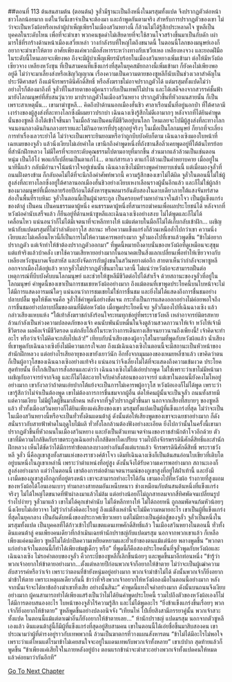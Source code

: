 ##ตอนที่ 113 ต้นสนสามต้น (ตอนต้น)
จูลั่วมีฐานะเป็นถึงหนึ่งในมรสุมทั้งแปด จึงปรากฏตัวต่อหน้าชาวโลกน้อยมาก แต่ในวันนี้เขาจำเป็นจะต้องมา และถ้าพูดกันตามจริง สำหรับการปรากฏตัวของเขา ไม่ว่าจะเป็นหวังผ้อหรือเหล่าผู้บำเพ็ญเพียรในเมืองสวินหยางนี้ ก็ล้วนไม่ได้รู้สึกประหลาดใจ ซูหลีเป็นบุคคลในระดับไหน เพื่อที่จะฆ่าเขา พวกคนชุดดำไม่เสียดายที่จะใช้สวนโจวสร้างขึ้นมาเป็นกับดัก เผ่ามารใช้ที่รกร้างด้านหน้าเมืองเสวี่ยเหล่า วางกำลังรบที่ใหญ่โตถึงขนาดนี้ ในตอนนี้โลกของมนุษย์เองก็อยากจะฆ่าเขาให้ตาย อาศัยเพียงแค่พวกมือสังหารระหว่างทางกับเซวียเหอ เหลียงหงจวง และยอดฝีมือในระดับนี้ไหนเลยจะเพียงพอ
ถึงจะมีผู้บำเพ็ญเพียรนับร้อยในเมืองสวินหยางเพิ่มเข้ามา ต่อให้มีหวังผ้อ เซียวจาง เหลียงหวังซุน ที่เป็นสามคนที่แข็งแกร่งที่สุดในยุคสมัยกลางนี้เพิ่มเข้ามา ก็ยังคงไม่เพียงพออยู่ดี ไม่ว่าจะมาเลี้ยงส่งหรือเชิญวิญญาณ เรื่องความเป็นความตายของซูหลีก็นับเป็นช่วงเวลาสำคัญในประวัติศาสตร์ ถึงแม้จักรพรรดินีศักดิ์สิทธิ์ หรือสังฆราชไม่อาจปรากฏตัวได้ แต่มรสุมทั้งแปดไม่ว่าอย่างไรก็ต้องมาถึงที่
จูลั่วที่ในสายตาของผู้คนราวกับเป็นเทพก็ไม่ปาน และได้เสด็จลงจากสวรรค์ชั้นฟ้ามายังโลกมนุษย์ที่สับสนวุ่นวาย มาปรากฏตัวในเมืองสวินหยาง ปรากฏตัวขึ้นที่หัวถนนสายนั้น ก็เป็นเพราะสาเหตุนั้น... เขามาฆ่าซูหลี... คิดถึงป่าด้านนอกเมืองฮั่นชิว ศาลาเรือนนั้นที่อยู่นอกป่า ที่ใต้ศาลามีเงาร่างของผู้สูงส่งที่ละทางโลกซึ่งมีผมยาวปรกบ่า เฉินฉางเซิงรู้สึกไม่ดีเอามากๆ หลังจากที่ได้ยินคำพูดนั่นของซูหลี ถึงได้เข้าใจขึ้นมา ในเมื่อล้วนเป็นคนที่มีชีวิตอยู่บนโลก ไหนเลยจะไปมีผู้สูงส่งที่ละทางโลกจนนอนกลางดินกินกลางทรายและไม่กินอาหารที่ปรุงสุกอยู่จริงๆ
ในเมื่อเป็นโลกมนุษย์ ก็ยากที่จะเลี่ยงการทำเรื่องเลวระยำได้ ไม่ว่าจะเป็นเพราะยินยอมหรือว่าถูกบีบบังคับก็ตาม เฉินฉางเซิงมองใบหน้าที่เฉยเมยของจูลั่ว แล้วนิ่งเงียบไม่เอ่ยคำใด เขานึกถึงคำพูดหนึ่งที่ถังซานสือลิ่วเคยพูดอยู่ที่ใต้ต้นไทรย้อยที่สำนักฝึกหลวง ไม่มีใครที่จะยกระดับคุณธรรมไปตามอายุที่มากขึ้น ส่วนมากแล้วล้วนเป็นเช่นตอนหนุ่ม เป็นไอ้โง่ พอแก่ก็เปลี่ยนเป็นตาแก่โง่... ตาแก่สารเลว ตาแก่โง่ล้วนเป็นคำหยาบคาย เมื่ออยู่ในนาทีนี้แล้ว กลับมีอำนาจโน้มน้าวใจอยู่เช่นนั้น เฉินฉางเซิงไม่มีทางพูดคำหยาบเช่นนี้ แต่เมื่อมองจูลั่วที่ถนนฝั่งตรงข้าม ก็กลับอดไม่ได้ที่จะนึกถึงคำศัพท์พวกนี้ ความรู้สึกของเขาไม่ได้ผิด จูลั่วในตอนนี้ไม่ใช่ผู้สูงส่งที่ละทางโลกซึ่งอยู่ใต้ศาลานอกเมืองฮั่นชิวอย่างเงียบเหงาเลือนรางผู้นั้นอีกแล้ว และก็ไม่ใช่ผู้กล้าของมวลมนุษย์ที่เมื่อหลายร้อยปีก่อนได้สังหารขุนพลมารอันดับสองในดาบเดียวภายใต้แสงจันทร์สาดส่องในพื้นที่ราบหิมะ จูลั่วในตอนนี้เป็นผู้นำตระกูล เป็นครอบครัวมหาอำนาจในต้าโจว เป็นผู้แข็งแกร่งของต้าลู่ เป็นคน เป็นคนธรรมดาผู้หนึ่ง
คนธรรมดาผู้หนึ่งที่สามารถฆ่าคนเพื่อผลประโยชน์ได้
หลังจากที่หวังผ้อคำนับเสร็จแล้ว ก็ยืนอยู่ที่ด้านหน้าซูหลีและเฉินฉางเซิงอย่างสงบ ไม่ได้พูดและก็ไม่ได้เคลื่อนไหว แน่นอนว่าก็ไม่ได้มีเจตนาที่จะหลีกทางให้ แม้แต่ดาบในมือก็ไม่ได้เก็บกลับเข้าฝัก... เผชิญหน้ากับแปดมรสุมที่ไม่ว่าลำดับอาวุโส สถานะ หรือความแข็งแกร่งก็ล้วนเหนือล้ำไปกว่าเขา ความนิ่งเงียบและไม่เคลื่อนไหวนี้ก็เป็นการไม่ให้ความเคารพอย่างมาก
จูลั่วมองไปที่เขาแล้วพูดขึ้น “ข้าไม่อยากปรากฏตัว แต่เจ้าทำให้ข้าต้องปรากฏตัวออกมา”
ที่พูดนี้หมายถึงดาบนั่นของหวังผ้อที่ดูเหมือนจะสุขุม แต่แท้จริงแล้วบ้าคลั่ง เขาใช้ความเสียหายอย่างมากในอนาคตเป็นสิ่งแลกเปลี่ยนเพื่อทำให้เซียวจางกับเหลียงหวังซุนบาดเจ็บสาหัส และยังจัดการกับฝูงชนในสวินหยางต่ออีก สายตาเห็นว่ากำลังจะพาซูหลีออกจากเมืองได้อยู่แล้ว หากจูลั่วไม่ปรากฏตัวขึ้นมาในเวลานี้ ไม่แน่ว่าหวังผ้อจะสามารถฝืนต่อเหตุการณ์ที่บีบบังคับบนโลกมนุษย์ และช่วยให้ซูหลีมีชีวิตต่อไปได้สำเร็จ
ด้วยสถานะของจูลั่วที่อยู่ในโลกมนุษย์ คำพูดนี้ของเขาเป็นการชมเชยหวังผ้ออย่างมาก ถึงแม้ตอนที่เขาพูดประโยคนี้บนใบหน้าจะไม่ได้มีการแสดงอารมณ์ใดๆ แน่นอนว่าการชมเชยไม่ใช่การชื่นชม และยิ่งไม่ได้แสดงถึงการชื่นชมอย่างปลาบปลื้ม พูดให้ชัดเจนคือ จูลั่วใช้คำพูดนี้อย่างชัดเจน กระทั่งเป็นการแสดงออกอย่างไม่ค่อยพอใจถึงการชื่นชมอย่างปลาบปลื้มของตนที่มีต่อหวังผ้อ
เมื่อพูดประโยคนี้จบ จูลั่วก็มองไปที่เฉินฉางเซิง แล้วกล่าวเสียงแหบแห้ง “ใต้เท้าสังฆราชกำลังร้อนใจระทมทุกข์อยู่ที่พระราชวังหลี เหล่าอาจารย์มิตรสหายล้วนกำลังเป็นห่วงความปลอดภัยของเจ้า คนนับพันนับหมื่นในจิงตูล้วนสวดภาวนาให้เจ้า หวังให้เจ้ามีชีวิตรอด ผลคือเจ้ามีชีวิตรอด แต่กลับโอ้เอ้ในระหว่างการเดินทางเสียจนยาวนานถึงเพียงนี้! เจ้าคิดจะทำอะไร หรือว่าเจ้าไม่คิดจะกลับไปแล้ว!”
เทียบกับน้ำเสียงของผู้อาวุโสในยามที่พูดกับหวังผ้อแล้ว น้ำเสียงที่เขาพูดกับเฉินฉางเซิงยิ่งไม่มีความเกรงใจเลย ถึงแม้เฉินฉางเซิงในตอนนี้จะมีสถานะเป็นหัวหน้าของสำนักฝึกหลวง แต่อย่างไรเสียอายุของเขายังเยาว์นัก อีกทั้งจากมุมมองของเหมยหลี่ซาแล้ว เขาคิดว่าตนก็เป็นผู้อาวุโสของเฉินฉางเซิงอย่างแท้จริง แน่นอนว่าจึงเลี่ยงไม่ได้ที่จะแสดงถึงความเข้มงวด ประโยคสุดท้ายนั้น ยิ่งใกล้เป็นการสั่งสอนและด่าว่า
เฉินฉางเซิงไม่ได้เอ่ยปากพูด ไม่ใช่เพราะว่าเขาไม่มีหน้ามาเผชิญกับอาจารย์จากจิงตู และก็ไม่ได้ละอายใจกับคำสั่งสอนของอาจารย์ แต่เขาในตอนนี้ยังคงโมโหอยู่อย่างมาก เขากังวลว่าถ้าตนเอ่ยปากโต้แย้งจะเป็นการไม่เคารพผู้อาวุโส หวังผ้อเองก็ไม่ได้พูด เพราะว่าเขารู้สึกว่าไม่จำเป็นต้องพูด เขาไม่ต้องการการชื่นชมจากผู้อื่น ต่อให้คนผู้นั้นจะเป็นจูลั่ว
ถนนทั้งสายมีแต่ความเงียบ ไม่มีผู้ใดผู้ขึ้นมาสักคน
หลังจากที่จูลั่วปรากฏตัวขึ้นมา นอกจากเสียงที่สบายๆ ของซูหลีแล้ว ทั่วทั้งเมืองสวินหยางก็ได้ยินเพียงแค่เสียงของเขา มรสุมทั้งแปดเป็นผู้ที่แข็งแกร่งที่สุด ไม่ว่าจะเป็นในเมืองสวินหยางนี้หรือจะเป็นทั่วทั้งดินแดนต้าลู่ ดังนั้นต่อให้เสียงพูดของเขาจะเฉยชาอย่างมาก ก็ดังสนั่นราวกับสายฟ้าฟาดในฤดูใบไม้ผลิ ทั่วทั้งโลกล้วนต้องฟังอย่างละเอียด ยิ่งไปกว่านั้นในครั้งนี้เขามาปรากฏตัวขึ้นที่หัวถนนในเมืองสวินหยาง และยังเป็นตัวแทนเจตจำนงของราชสำนักต้าโจวอีกด้วย ตัวเขาที่มีความใกล้ชิดกับราชตระกูลเฉินอย่างใกล้ชิดหาใดเปรียบ รวมไปถึงจักรพรรดินีศักดิ์สิทธิ์และสำนักฝึกหลวง เห็นได้ชัดว่าได้มีการทำข้อตกลงบางอย่างกันตั้งแต่แรกแล้ว
จักรพรรดินีศักดิ์สิทธิ์ พระราชวังหลี จูลั่ว นี่คือภูเขาสูงทั้งสามแห่งของราชวงศ์ต้าโจว เดิมทีเฉินฉางเซิงก็เป็นต้นสนอ่อนใบเขียวที่เติบโตอยู่บนหนึ่งในภูเขาเหล่านี้ เพราะว่าตำแหน่งที่อยู่สูง ดังนั้นจึงได้รับความเคารพอย่างมาก สถานะเองก็สูงส่งอย่างมาก แต่ว่าในตอนนี้ เขาต้องการต่อต้านเจตนารมณ์ของภูเขาสูงที่อยู่ใต้ฝ่าเท้านี้ และยังมีเงามืดของภูเขาสูงอีกลูกที่อยู่ตรงหน้า เขาจะสามารถทำอะไรได้กัน
เขามองไปที่หวังผ้อ ร่างกายที่สูงผอมของหวังผ้อได้โอนเอนเบาๆ ท่ามกลางสายลมอันเหน็บหนาว ช่างเหมือนกับต้นสนต้นหนึ่งที่แข็งแกร่งจริงๆ ไม่ได้ใหญ่โตขนาดที่ฟ้าผ่าลงมาแล้วไม่ล้ม แต่อย่างน้อยก็ไม่ถูกสายลมจากสี่ทิศพัดจนเปลี่ยนรูปร่างไปง่ายๆ จูลั่วมาแล้ว เขาไม่ได้คุกเข่าคำนับ ไม่ได้หลีกทางให้ ไม่ได้ถอยหนี ถูกลมพัดจนก้มหัวน้อยๆ นิ่งเงียบไม่เอ่ยวาจา ไม่รู้ว่ากำลังคิดอะไรอยู่
ถึงแม้สิ่งเหล่านี้จะไม่มีความหมายอะไร
เขาเป็นผู้ที่แข็งแกร่งที่สุดในยุคกลาง เป็นอันดับหนึ่งของประกาศเซียวเหยา แต่ไม่มีทางเป็นคู่ต่อสู้ของจูลั่ว
จูลั่วเป็นหนึ่งในมรสุมทั้งแปด เป็นบุคคลที่ได้ก้าวเข้าไปในเขตแดนเทพศักดิ์สิทธิ์แล้ว
ในเมืองสวินหยางในตอนนี้ ทั่วทั้งดินแดนต้าลู่ คนเพียงคนเดียวที่กล้าเมินเฉยห้านักปราชญ์กับแปดมรสุม นอกจากพวกเขาแล้ว ก็เหลือเพียงแค่คนเดียว
ซูหลีไม่ได้ปกปิดความเหยียดหยามและยั่วเย้าของตนแม้แต่น้อย พลางพูดขึ้น “พวกตาแก่อย่างเจ้าในตอนนี้ก็ทำได้เพียงข่มขู่เด็กๆ หรือ”
ที่พูดนี้ก็คือสองประโยคนั้นที่จูลั่วพูดกับหวังผ้อและเฉินฉางเซิง ไม่รอคำตอบของจูลั่ว คิ้วกระบี่ของซูหลีก็เลิกขึ้นน้อยๆ และพูดขึ้นมาอีกท่อนหนึ่ง “ข้ารู้ว่าพวกเจ้าอยากให้ข้าตายอย่างมาก...ตั้งแต่หลายปีก่อนพวกเจ้าก็อยากให้ข้าตาย ไม่ว่าจะเป็นผู้เฒ่าความลับสวรรค์หรือว่าเจ้า เพราะว่าตอนที่ข้ายังหนุ่มอยู่อย่างมาก พวกเจ้าฆ่าข้าไม่ได้ ดังนั้นพวกเจ้าก็ยิ่งอยากฆ่าข้าให้ตาย เพราะเหตุผลเดียวกันนี้ ข้าว่าที่จริงพวกเจ้าอยากให้หวังผ้อลงมือในตอนนี้อย่างมาก หลังจากนั้นเจ้าจะได้หาข้ออ้างฆ่าเขาทิ้งเสีย อย่างนั้นสินะ”
คำพูดนี้แทงใจดำอย่างมาก ดังนั้นบนถนนจึงเงียบอย่างมาก
ผู้คนสามารถทำได้เพียงแสร้งเป็นว่าไม่ได้ยินคำพูดประโยคนี้ รวมไปถึงตัวของหวังผ้อเองก็ไม่ได้มีการตอบสนองอะไร
ใบหน้าของจูลั่วไร้ความรู้สึก และไม่ได้พูดอะไร
“ยิ่งข้าแข็งแกร่งขึ้นเรื่อยๆ พวกเจ้าก็ยิ่งอยากให้ข้าตาย”
ซูหลีพูดขึ้นอย่างปลงอนิจจัง “เทียนไห่ ไป๋เยี่ยสิงสามีภรรยาคู่นั้น พวกเจ้าสวะทั้งแปด ในตอนนี้แม้แต่ตาเฒ่าอิ๋นก็ยังอยากให้ข้าตายเลย...”
ห้านักปราชญ์ แปดมรสุม นอกจากตัวซูหลีเองแล้ว ดินแดนต้าลู่นี้ก็มีผู้ที่แข็งแกร่งที่สุดอยู่สิบสามคน
เขาในตอนนี้ได้เอ่ยชื่อขึ้นมาสิบสองคน เขาประณามว่าผู้ที่ดำรงอยู่ราวกับเทพพวกนี้ ล้วนเป็นฆาตกรที่วางแผนสังหารตน
“ข้าไม่ได้มีอะไรไม่พอใจ เพราะว่าแต่ไหนแต่ไรมาข้าไม่เคยสนใจจะอยู่ในแดนเทพกับพวกเจ้าทั้งหลาย”
เขาเบ้ปาก สุดท้ายแล้วก็พูดขึ้น “ข้าเพียงแค่เสียใจในภายหลังอยู่บ้าง ตอนแรกข้าน่าจะฆ่าสวะอย่างพวกเจ้าทั้งแปดคนให้หมดแล้วค่อยมาว่ากันอีกที”


[Go To Next Chapter]( ./400.md)